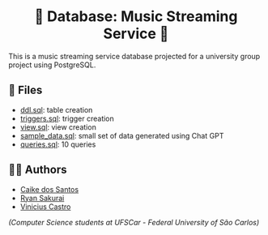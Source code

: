 <h1 align="center"> 🎵 Database: Music Streaming Service 🎵 </h1>

This is a music streaming service database projected for a university group project using PostgreSQL.

## 📂 Files

- [ddl.sql](src/ddl.sql): table creation
- [triggers.sql](src/triggers.sql): trigger creation
- [view.sql](src/view.sql): view creation
- [sample_data.sql](src/sample_data.sql): small set of data generated using Chat GPT
- [queries.sql](src/queries.sql): 10 queries

## 👨‍💻 Authors

- [Caike dos Santos](https://github.com/CaikeSantos)
- [Ryan Sakurai](https://github.com/ryansakurai)
- [Vinicius Castro](https://github.com/vinciuscastro)

*(Computer Science students at UFSCar - Federal University of São Carlos)*
